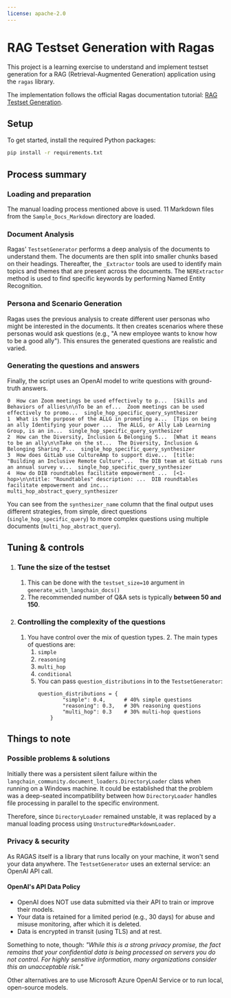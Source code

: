 ```yaml
---
license: apache-2.0
---
```


# RAG Testset Generation with Ragas

This project is a learning exercise to understand and implement testset generation for a RAG (Retrieval-Augmented Generation) application using the `ragas` library.

The implementation follows the official Ragas documentation tutorial: [RAG Testset Generation](https://docs.ragas.io/en/stable/getstarted/rag_testset_generation/).

## Setup

To get started, install the required Python packages:

```sh
pip install -r requirements.txt
```
## Process summary

### Loading and preparation

The manual loading process mentioned above is used. 11 Markdown files from the `Sample_Docs_Markdown` directory are loaded.

### Document Analysis

Ragas' `TestsetGenerator` performs a deep analysis of the documents to understand them. The documents are then split into smaller chunks based on their headings. Thereafter, the `_Extractor` tools are used to identify main topics and themes that are present across the documents. The `NERExtractor` method is used to find specific keywords by performing Named Entity Recognition.

### Persona and Scenario Generation

Ragas uses the previous analysis to create different user personas who might be interested in the documents. It then creates scenarios where these personas would ask questions (e.g., "A new employee wants to know how to be a good ally"). This ensures the generated questions are realistic and varied.

### Generating the questions and answers

Finally, the script uses an OpenAI model to write questions with ground-truth answers. 

```text                                   user_input                                 reference_contexts                                          reference                       synthesizer_name
0  How can Zoom meetings be used effectively to p...  [Skills and Behaviors of allies\n\nTo be an ef...  Zoom meetings can be used effectively to promo...  single_hop_specific_query_synthesizer
1  What is the purpose of the ALLG in promoting a...  [Tips on being an ally Identifying your power ...  The ALLG, or Ally Lab Learning Group, is an in...  single_hop_specific_query_synthesizer
2  How can the Diversity, Inclusion & Belonging S...  [What it means to be an ally\n\nTake on the st...  The Diversity, Inclusion & Belonging Sharing P...  single_hop_specific_query_synthesizer
3  How does GitLab use CultureAmp to support dive...  [title: "Building an Inclusive Remote Culture"...  The DIB team at GitLab runs an annual survey v...  single_hop_specific_query_synthesizer
4  How do DIB roundtables facilitate empowerment ...  [<1-hop>\n\ntitle: "Roundtables" description: ...  DIB roundtables facilitate empowerment and inc...   multi_hop_abstract_query_synthesizer
```
You can see from the `synthesizer_name` column that the final output uses different strategies, from simple, direct questions (`single_hop_specific_query`) to more complex questions using multiple documents (`multi_hop_abstract_query`).

## Tuning & controls

1. ### Tune the size of the testset
   1. This can be done with the `testset_size=10` argument in `generate_with_langchain_docs()`
   2. The recommended number of Q&A sets is typically **between 50 and 150**.
2. ### Controlling the complexity of the questions
   1. You have control over the mix of question types.
      2. The main types of questions are:
         1. `simple`
         2. `reasoning`
         3. `multi_hop`
         4. `conditional`
      3. You can pass `question_distributions` in to the `TestsetGenerator`:
          ```    
         question_distributions = {
                  "simple": 0.4,      # 40% simple questions
                  "reasoning": 0.3,   # 30% reasoning questions
                  "multi_hop": 0.3    # 30% multi-hop questions
              }
         ```

## Things to note

### Possible problems & solutions
Initially there was a persistent silent failure within the `langchain_community.document_loaders.DirectoryLoader` class when running on a Windows machine. It could be established that the problem was a deep-seated incompatibility between how `DirectoryLoader` handles file processing in parallel to the specific environment.

Therefore, since `DirectoryLoader` remained unstable, it was replaced by a manual loading process using `UnstructuredMarkdownLoader`.

### Privacy & security

As RAGAS itself is a library that runs locally on your machine, it won't send your data anywhere. The `TestsetGenerator` uses an external service: an OpenAI API call.

#### OpenAI's API Data Policy
- OpenAI does NOT use data submitted via their API to train or improve their models.
- Your data is retained for a limited period (e.g., 30 days) for abuse and misuse monitoring, after which it is deleted.
- Data is encrypted in transit (using TLS) and at rest.

Something to note, though: _"While this is a strong privacy promise, the fact remains that your confidential data is being processed on servers you do not control. For highly sensitive information, many organizations consider this an unacceptable risk."_

Other alternatives are to use Microsoft Azure OpenAI Service or to run local, open-source models.
